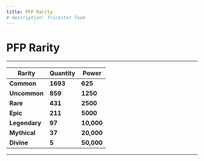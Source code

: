 ```yaml
---
title: PFP Rarity
# description: Trickster Team
---
```


# PFP Rarity

---

| Rarity | Quantity | Power |
| ----------- | ----------- | ----------- |
| **Common** | **1693** | **625** |
| **Uncommon** | **859** | **1250** |
| **Rare** | **431** | **2500** |
| **Epic** | **211** | **5000** |
| **Legendary** | **97** | **10,000** |
| **Mythical** | **37** | **20,000** |
| **Divine** | **5** | **50,000** |
---